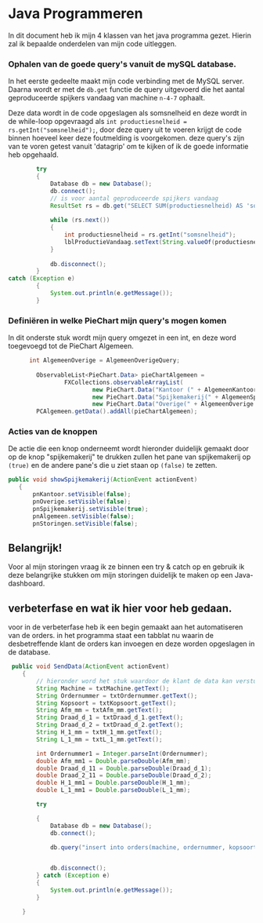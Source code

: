 # Java Programmeren


In dit document heb ik mijn 4 klassen van het java programma gezet.
Hierin zal ik bepaalde onderdelen van mijn code uitleggen.

### Ophalen van de goede query's vanuit de mySQL database.
In het eerste gedeelte maakt mijn code verbinding met de MySQL server. Daarna wordt er met de `db.get` functie de query uitgevoerd die het aantal geproduceerde spijkers vandaag van machine `n-4-7` ophaalt.

Deze data wordt in de code opgeslagen als somsnelheid en deze wordt in de while-loop opgevraagd als `int productiesnelheid = rs.getInt("somsnelheid");`, door deze query uit te voeren krijgt de code binnen hoeveel keer deze foutmelding is voorgekomen.
deze query's zijn van te voren getest vanuit 'datagrip' om te kijken of ik de goede informatie heb opgehaald.
        
```java
        try
        {
            Database db = new Database();
            db.connect();
            // is voor aantal geproduceerde spijkers vandaag
            ResultSet rs = db.get("SELECT SUM(productiesnelheid) AS 'somsnelheid' FROM spijkers WHERE date(timestamp) = CURDATE() && machine = 'N-4-7'");
            
            while (rs.next())
            {
                int productiesnelheid = rs.getInt("somsnelheid");
                lblProductieVandaag.setText(String.valueOf(productiesnelheid));
            }
            
            db.disconnect();
        }
catch (Exception e)
        {
            System.out.println(e.getMessage());
        } 
```

### Definiëren in welke PieChart mijn query's mogen komen
In dit onderste stuk wordt mijn query omgezet in een int, en deze word toegevoegd tot de PieChart Algemeen.

```java
      int AlgemeenOverige = AlgemeenOverigeQuery;
      
        ObservableList<PieChart.Data> pieChartAlgemeen =
                FXCollections.observableArrayList(
                        new PieChart.Data("Kantoor (" + AlgemeenKantoor + ")", AlgemeenKantoor),
                        new PieChart.Data("Spijkemakerij(" + AlgemeenSpijkemakerij + ")", AlgemeenSpijkemakerij),
                        new PieChart.Data("Overige(" + AlgemeenOverige + ")", AlgemeenOverige));
        PCAlgemeen.getData().addAll(pieChartAlgemeen); 
 ```
 
### Acties van de knoppen
De actie die een knop onderneemt wordt hieronder duidelijk gemaakt door op de knop "spijkemakerij" te drukken zullen het pane van spijkemakerij op `(true)` en de andere pane's die u ziet staan op `(false)` te zetten.
 
 ``` java 
 public void showSpijkemakerij(ActionEvent actionEvent)
    {
        pnKantoor.setVisible(false);
        pnOverige.setVisible(false);
        pnSpijkemakerij.setVisible(true);
        pnAlgemeen.setVisible(false);
        pnStoringen.setVisible(false);
 ```
        
## Belangrijk!
Voor al mijn storingen vraag ik ze binnen een try & catch op en gebruik ik deze belangrijke stukken om mijn storingen duidelijk te maken op een Java-dashboard.


## verbeterfase en wat ik hier voor heb gedaan.
voor in de verbeterfase heb ik een begin gemaakt aan het automatiseren van de orders. 
in het programma staat een tabblat nu waarin de desbetreffende klant de orders kan invoegen en deze worden opgeslagen in de database.

```java 
 public void SendData(ActionEvent actionEvent)
    {
        // hieronder word het stuk waardoor de klant de data kan versturen naar de database
        String Machine = txtMachine.getText();
        String Ordernummer = txtOrdernummer.getText();
        String Kopsoort = txtKopsoort.getText();
        String Afm_mm = txtAfm_mm.getText();
        String Draad_d_1 = txtDraad_d_1.getText();
        String Draad_d_2 = txtDraad_d_2.getText();
        String H_1_mm = txtH_1_mm.getText();
        String L_1_mm = txtL_1_mm.getText();

        int Ordernummer1 = Integer.parseInt(Ordernummer);
        double Afm_mm1 = Double.parseDouble(Afm_mm);
        double Draad_d_11 = Double.parseDouble(Draad_d_1);
        double Draad_2_11 = Double.parseDouble(Draad_d_2);
        double H_1_mm1 = Double.parseDouble(H_1_mm);
        double L_1_mm1 = Double.parseDouble(L_1_mm);

        try

        {
            Database db = new Database();
            db.connect();

            db.query("insert into orders(machine, ordernummer, kopsoort, draad_d_1, afm_mm, d_2_mm, h_1_mm, l_1) values ('" + Machine + "', '" + Ordernummer1 + "', '" + Kopsoort + "', '" + Draad_d_11 + "', '" + Afm_mm1 + "', '" + Draad_2_11 + "', '" + H_1_mm1 + "', '" + L_1_mm1 + "' )");


            db.disconnect();
        } catch (Exception e)
        {
            System.out.println(e.getMessage());
        }

    }
  ```
  
